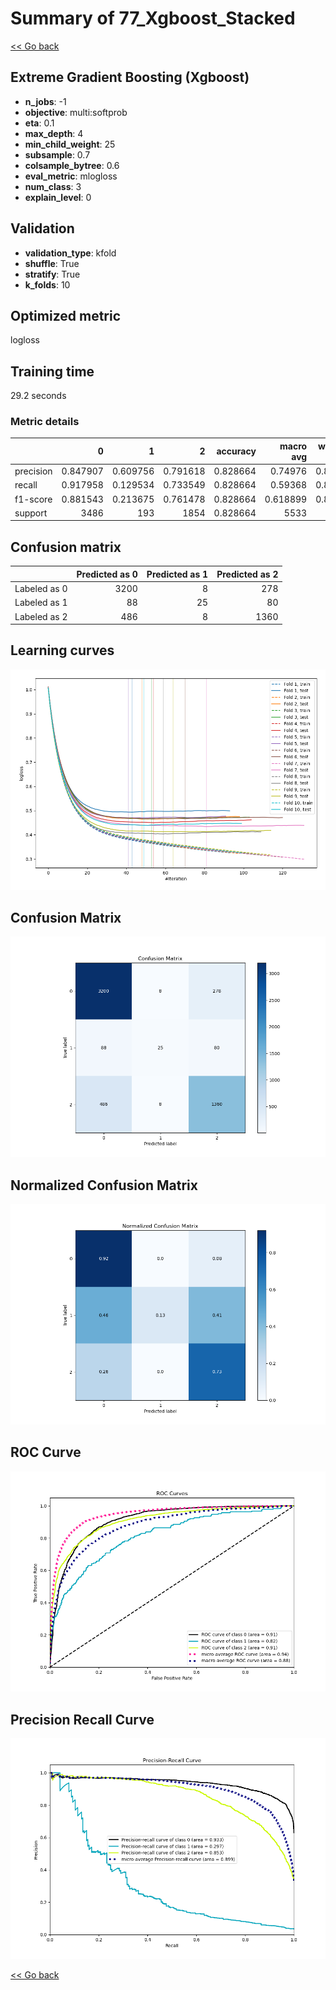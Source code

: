 # Summary of 77_Xgboost_Stacked

[<< Go back](../README.md)


## Extreme Gradient Boosting (Xgboost)
- **n_jobs**: -1
- **objective**: multi:softprob
- **eta**: 0.1
- **max_depth**: 4
- **min_child_weight**: 25
- **subsample**: 0.7
- **colsample_bytree**: 0.6
- **eval_metric**: mlogloss
- **num_class**: 3
- **explain_level**: 0

## Validation
 - **validation_type**: kfold
 - **shuffle**: True
 - **stratify**: True
 - **k_folds**: 10

## Optimized metric
logloss

## Training time

29.2 seconds

### Metric details
|           |           0 |          1 |           2 |   accuracy |   macro avg |   weighted avg |   logloss |
|:----------|------------:|-----------:|------------:|-----------:|------------:|---------------:|----------:|
| precision |    0.847907 |   0.609756 |    0.791618 |   0.828664 |    0.74976  |       0.820738 |  0.450034 |
| recall    |    0.917958 |   0.129534 |    0.733549 |   0.828664 |    0.59368  |       0.828664 |  0.450034 |
| f1-score  |    0.881543 |   0.213675 |    0.761478 |   0.828664 |    0.618899 |       0.818015 |  0.450034 |
| support   | 3486        | 193        | 1854        |   0.828664 | 5533        |    5533        |  0.450034 |


## Confusion matrix
|              |   Predicted as 0 |   Predicted as 1 |   Predicted as 2 |
|:-------------|-----------------:|-----------------:|-----------------:|
| Labeled as 0 |             3200 |                8 |              278 |
| Labeled as 1 |               88 |               25 |               80 |
| Labeled as 2 |              486 |                8 |             1360 |

## Learning curves
![Learning curves](learning_curves.png)
## Confusion Matrix

![Confusion Matrix](confusion_matrix.png)


## Normalized Confusion Matrix

![Normalized Confusion Matrix](confusion_matrix_normalized.png)


## ROC Curve

![ROC Curve](roc_curve.png)


## Precision Recall Curve

![Precision Recall Curve](precision_recall_curve.png)



[<< Go back](../README.md)
